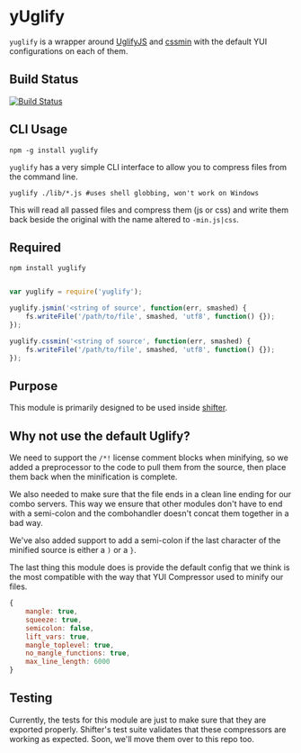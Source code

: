 yUglify
=======

`yuglify` is a wrapper around [UglifyJS](https://github.com/mishoo/UglifyJS) and [cssmin](https://github.com/jbleuzen/node-cssmin)
with the default YUI configurations on each of them.

Build Status
------------

[![Build Status](https://secure.travis-ci.org/yui/yuglify.png?branch=master)](http://travis-ci.org/yui/yuglify)


CLI Usage
----------

    npm -g install yuglify

`yuglify` has a very simple CLI interface to allow you to compress files from the command line.

    yuglify ./lib/*.js #uses shell globbing, won't work on Windows

This will read all passed files and compress them (js or css) and write them back beside the original
with the name altered to `-min.js|css`.

Required
--------

    npm install yuglify


```javascript

var yuglify = require('yuglify');

yuglify.jsmin('<string of source', function(err, smashed) {
    fs.writeFile('/path/to/file', smashed, 'utf8', function() {});
});

yuglify.cssmin('<string of source', function(err, smashed) {
    fs.writeFile('/path/to/file', smashed, 'utf8', function() {});
});

```

Purpose
-------

This module is primarily designed to be used inside [shifter](http://yui.github.com/shifter/).

Why not use the default Uglify?
-------------------------------

We need to support the `/*!` license comment blocks when minifying, so we added
a preprocessor to the code to pull them from the source, then place them back when
the minification is complete.

We also needed to make sure that the file ends in a clean line ending for our
combo servers. This way we ensure that other modules don't have to end with a
semi-colon and the combohandler doesn't concat them together in a bad way.

We've also added support to add a semi-colon if the last character of the
minified source is either a `)` or a `}`.

The last thing this module does is provide the default config that we think
is the most compatible with the way that YUI Compressor used to minify our
files.

```javascript
{
    mangle: true,
    squeeze: true,
    semicolon: false,
    lift_vars: true,
    mangle_toplevel: true,
    no_mangle_functions: true,
    max_line_length: 6000
}
```

Testing
-------

Currently, the tests for this module are just to make sure that they are exported properly.
Shifter's test suite validates that these compressors are working as expected. Soon, we'll
move them over to this repo too.
